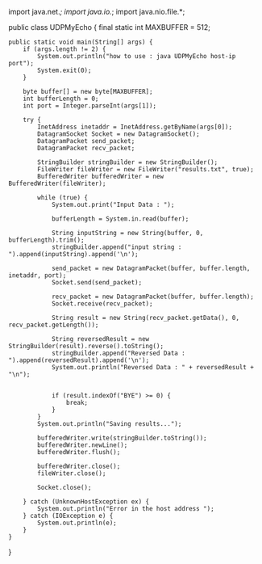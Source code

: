 import java.net.*;
import java.io.*;
import java.nio.file.*;

public class UDPMyEcho {
    final static int MAXBUFFER = 512;

    public static void main(String[] args) {
        if (args.length != 2) {
            System.out.println("how to use : java UDPMyEcho host-ip port");
            System.exit(0);
        }

        byte buffer[] = new byte[MAXBUFFER];
        int bufferLength = 0;
        int port = Integer.parseInt(args[1]);

        try {
            InetAddress inetaddr = InetAddress.getByName(args[0]);
            DatagramSocket Socket = new DatagramSocket();
            DatagramPacket send_packet;
            DatagramPacket recv_packet;

            StringBuilder stringBuilder = new StringBuilder();
            FileWriter fileWriter = new FileWriter("results.txt", true);
            BufferedWriter bufferedWriter = new BufferedWriter(fileWriter);

            while (true) {
                System.out.print("Input Data : ");

                bufferLength = System.in.read(buffer);

                String inputString = new String(buffer, 0, bufferLength).trim();
                stringBuilder.append("input string : ").append(inputString).append('\n');

                send_packet = new DatagramPacket(buffer, buffer.length, inetaddr, port);
                Socket.send(send_packet);

                recv_packet = new DatagramPacket(buffer, buffer.length);
                Socket.receive(recv_packet);

                String result = new String(recv_packet.getData(), 0, recv_packet.getLength());

                String reversedResult = new StringBuilder(result).reverse().toString();
                stringBuilder.append("Reversed Data : ").append(reversedResult).append('\n');
                System.out.println("Reversed Data : " + reversedResult + "\n");


                if (result.indexOf("BYE") >= 0) {
                    break;
                }
            }
            System.out.println("Saving results...");

            bufferedWriter.write(stringBuilder.toString());
            bufferedWriter.newLine();
            bufferedWriter.flush();

            bufferedWriter.close();
            fileWriter.close();

            Socket.close();

        } catch (UnknownHostException ex) {
            System.out.println("Error in the host address ");
        } catch (IOException e) {
            System.out.println(e);
        }
    }
}

